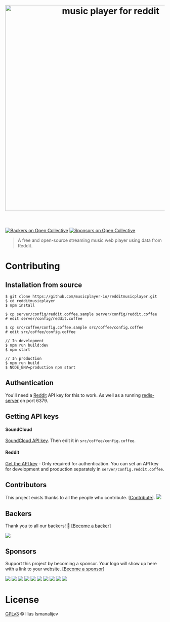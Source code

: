 <h1 align="center">
  <br>
  <a href="https://reddit.musicplayer.io" title="reddit.musicplayer.io">
  <img width="650" src="https://cloud.githubusercontent.com/assets/304283/8148060/19b85c3c-1279-11e5-9004-7dda6ee8f7d7.png" alt="music player for reddit">
  </a>
  <br>
  <br>
</h1>

[![Backers on Open Collective](https://opencollective.com/musicplayer/backers/badge.svg)](#backers)
[![Sponsors on Open Collective](https://opencollective.com/musicplayer/sponsors/badge.svg)](#sponsors)

> A free and open-source streaming music web player using data from Reddit.

# Contributing

## Installation from source

```
$ git clone https://github.com/musicplayer-io/redditmusicplayer.git
$ cd redditmusicplayer
$ npm install

$ cp server/config/reddit.coffee.sample server/config/reddit.coffee
# edit server/config/reddit.coffee

$ cp src/coffee/config.coffee.sample src/coffee/config.coffee
# edit src/coffee/config.coffee

// In development
$ npm run build:dev
$ npm start

// In production
$ npm run build
$ NODE_ENV=production npm start

```

## Authentication

You'll need a [Reddit](#reddit) API key for this to work.
As well as a running [redis-server](https://redis.io/topics/quickstart) on port 6379.

## Getting API keys

#### SoundCloud

[SoundCloud API key](https://soundcloud.com/you/apps/new).
Then edit it in `src/coffee/config.coffee`.

#### Reddit

[Get the API key](https://www.reddit.com/prefs/apps/) - Only required for authentication.
You can set an API key for development and production separately in `server/config.reddit.coffee`.

## Contributors

This project exists thanks to all the people who contribute. [[Contribute](CONTRIBUTING.md)].
<a href="graphs/contributors"><img src="https://opencollective.com/musicplayer/contributors.svg?width=890&button=false" /></a>

## Backers

Thank you to all our backers! 🙏 [[Become a backer](https://opencollective.com/musicplayer#backer)]

<a href="https://opencollective.com/musicplayer#backers" target="_blank"><img src="https://opencollective.com/musicplayer/backers.svg?width=890"></a>

## Sponsors

Support this project by becoming a sponsor. Your logo will show up here with a link to your website. [[Become a sponsor](https://opencollective.com/musicplayer#sponsor)]

<a href="https://opencollective.com/musicplayer/sponsor/0/website" target="_blank"><img src="https://opencollective.com/musicplayer/sponsor/0/avatar.svg"></a>
<a href="https://opencollective.com/musicplayer/sponsor/1/website" target="_blank"><img src="https://opencollective.com/musicplayer/sponsor/1/avatar.svg"></a>
<a href="https://opencollective.com/musicplayer/sponsor/2/website" target="_blank"><img src="https://opencollective.com/musicplayer/sponsor/2/avatar.svg"></a>
<a href="https://opencollective.com/musicplayer/sponsor/3/website" target="_blank"><img src="https://opencollective.com/musicplayer/sponsor/3/avatar.svg"></a>
<a href="https://opencollective.com/musicplayer/sponsor/4/website" target="_blank"><img src="https://opencollective.com/musicplayer/sponsor/4/avatar.svg"></a>
<a href="https://opencollective.com/musicplayer/sponsor/5/website" target="_blank"><img src="https://opencollective.com/musicplayer/sponsor/5/avatar.svg"></a>
<a href="https://opencollective.com/musicplayer/sponsor/6/website" target="_blank"><img src="https://opencollective.com/musicplayer/sponsor/6/avatar.svg"></a>
<a href="https://opencollective.com/musicplayer/sponsor/7/website" target="_blank"><img src="https://opencollective.com/musicplayer/sponsor/7/avatar.svg"></a>
<a href="https://opencollective.com/musicplayer/sponsor/8/website" target="_blank"><img src="https://opencollective.com/musicplayer/sponsor/8/avatar.svg"></a>
<a href="https://opencollective.com/musicplayer/sponsor/9/website" target="_blank"><img src="https://opencollective.com/musicplayer/sponsor/9/avatar.svg"></a>

# License

[GPLv3](LICENSE.md) © Ilias Ismanalijev
